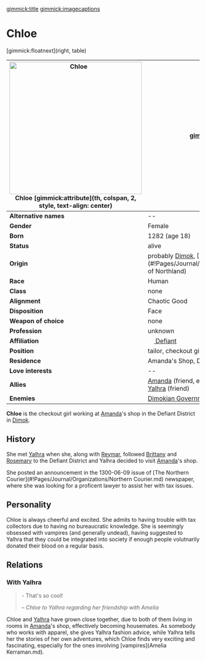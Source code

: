 [gimmick:title](Chloe)
[gimmick:imagecaptions]( )

# Chloe

[gimmick:floatnext](right, table)

| <a href="https://i.imgur.com/bOK8ZwN.jpg"><img src="https://i.imgur.com/bOK8ZwN.jpg" width="345px" alt="Chloe" title="Chloe"></img></a><br />Chloe [gimmick:attribute](th, colspan, 2, style, text-align: center) | [gimmick:del]()                                              |
| ------------------------------------------------------------ | ------------------------------------------------------------ |
| **Alternative names**                                        | --                                                           |
| **Gender**                                                   | Female                                                       |
| **Born**                                                     | 1282 (age 18)                                                |
| **Status**                                                   | alive                                                        |
| **Origin**                                                   | probably [Dimok](#!Pages/Journal/Locations/Dimok.md), [Kingdom of Northland](#!Pages/Journal/Organizations/Kingdom of Northland) |
| **Race**                                                     | Human                                                        |
| **Class**                                                    | none                                                         |
| **Alignment**                                                | Chaotic Good                                                 |
| **Disposition**                                              | Face                                                         |
| **Weapon of choice**                                         | none                                                         |
| **Profession**                                               | unknown                                                      |
| **Affiliation**                                              | [<img src="https://i.imgur.com/ZVeztfS.png" height="16px"></img> Defiant](#!Pages/Journal/Organizations/Defiant.md) |
| **Position**                                                 | tailor, checkout girl                                        |
| **Residence**                                                | Amanda's Shop, Defiant District, [Dimok](#!Pages/Journal/Locations/Dimok.md) |
| **Love interests**                                           | --                                                           |
| **Allies**                                                   | [Amanda](Amanda.md) (friend, employer)<br />[Yalhra](Yalhra.md) (friend) |
| **Enemies**                                                  | [Dimokian Government](#!Pages/Journal/Locations/Dimok.md) (tax collectors) |

**Chloe** is the checkout girl working at [Amanda](Amanda.md)'s shop in the Defiant District in [Dimok](#!Pages/Journal/Locations/Dimok.md).

## History

She met [Yalhra](Yalhra.md) when she, along with [Reymar](Reymar.md), followed [Brittany](Brittany.md) and [Rosemary](Rosemary.md) to the Defiant District and Yalhra decided to visit [Amanda](Amanda)'s shop.

She posted an announcement in the 1300-06-09 issue of [The Northern Courier](#!Pages/Journal/Organizations/Northern Courier.md) newspaper, where she was looking for a proficent lawyer to assist her with tax issues.

## Personality

Chloe is always cheerful and excited. She admits to having trouble with tax collectors due to having no bureaucratic knowledge. She is seemingly obsessed with vampires (and generally undead), having suggested to Yalhra that they could be integrated into society if enough people volutnarily donated their blood on a regular basis.

## Relations

### With Yalhra

> \- That's so cool!
>
> – *Chloe to Yalhra regarding her friendship with Amelia*

Chloe and [Yalhra](Yalhra.md) have grown close together, due to both of them living in rooms in [Amanda](Amanda.md)'s shop, effectively becoming housemates. As somebody who works with apparel, she gives Yalhra fashion advice, while Yalhra tells her the stories of her own adventures, which Chloe finds very exciting and fascinating, especially for the ones involving [vampires](Amelia Kerraman.md).